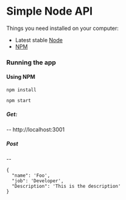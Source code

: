 # Simple Node API

Things you need installed on your computer:
- Latest stable [Node](https://nodejs.org/en/)
- [NPM](https://www.npmjs.com/get-npm)
### Running the app

#### Using NPM
```
npm install

npm start
```


##### Get: 
--
http://localhost:3001

##### Post
--
```
{
  "name": 'Foo',
  "job": 'Developer',
  "Description": 'This is the description'
}
```
